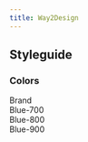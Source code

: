 ```yaml
---
title: Way2Design
---
```


## Styleguide

### Colors

<div class="flex flex-wrap items-start justify-between -mx-4 md:flex-no-wrap">
  <div class="w-1/2 p-4 md:1/6 sm:w-1/3">
    <span>Brand</span>
    <div class="flex flex-col h-32 overflow-hidden rounded">
      <span class="flex-1 bg-blue-500"></span>
    </div>
  </div>
  <div class="w-1/2 p-4 md:1/6 sm:w-1/3">
    <span>Blue-700</span>
    <div class="flex flex-col h-32 overflow-hidden rounded">
      <span class="flex-1 bg-blue-700"></span>
    </div>
  </div>
  <div class="w-1/2 p-4 md:1/6 sm:w-1/3">
    <span>Blue-800</span>
    <div class="flex flex-col h-32 overflow-hidden rounded">
      <span class="flex-1 bg-blue-800"></span>
    </div>
  </div>
  <div class="w-1/2 p-4 md:1/6 sm:w-1/3">
    <span>Blue-900</span>
    <div class="flex flex-col h-32 overflow-hidden rounded">
      <span class="flex-1 bg-blue-900"></span>
    </div>
  </div>
</div>
